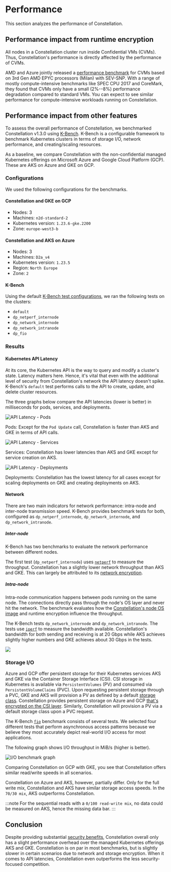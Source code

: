 # Performance

This section analyzes the performance of Constellation.

## Performance impact from runtime encryption

All nodes in a Constellation cluster run inside Confidential VMs (CVMs). Thus, Constellation's performance is directly affected by the performance of CVMs.

AMD and Azure jointly released a [performance benchmark](https://community.amd.com/t5/business/microsoft-azure-confidential-computing-powered-by-3rd-gen-epyc/ba-p/497796) for CVMs based on 3rd Gen AMD EPYC processors (Milan) with SEV-SNP. With a range of mostly compute-intensive benchmarks like SPEC CPU 2017 and CoreMark, they found that CVMs only have a small (2%--8%) performance degradation compared to standard VMs. You can expect to see similar performance for compute-intensive workloads running on Constellation.

## Performance impact from other features

To assess the overall performance of Constellation, we benchmarked Constellation v1.3.0 using [K-Bench](https://github.com/vmware-tanzu/k-bench). K-Bench is a configurable framework to benchmark Kubernetes clusters in terms of storage I/O, network performance, and creating/scaling resources.

As a baseline, we compare Constellation with the non-confidential managed Kubernetes offerings on Microsoft Azure and Google Cloud Platform (GCP). These are AKS on Azure and GKE on GCP.

### Configurations

We used the following configurations for the benchmarks.

#### Constellation and GKE on GCP

- Nodes: 3
- Machines: `n2d-standard-2`
- Kubernetes version: `1.23.6-gke.2200`
- Zone: `europe-west3-b`

#### Constellation and AKS on Azure

- Nodes: 3
- Machines: `D2a_v4`
- Kubernetes version: `1.23.5`
- Region: `North Europe`
- Zone: `2`

#### K-Bench

Using the default [K-Bench test configurations](https://github.com/vmware-tanzu/k-bench/tree/master/config), we ran the following tests on the clusters:

- `default`
- `dp_netperf_internode`
- `dp_network_internode`
- `dp_network_intranode`
- `dp_fio`

### Results

#### Kubernetes API Latency

At its core, the Kubernetes API is the way to query and modify a cluster's state. Latency matters here. Hence, it's vital that even with the additional level of security from Constellation's network the API latency doesn't spike.
K-Bench's `default` test performs calls to the API to create, update, and delete cluster resources.

The three graphs below compare the API latencies (lower is better) in milliseconds for pods, services, and deployments.

![API Latency - Pods](../_media/benchmark_api_pods.png)

Pods: Except for the `Pod Update` call, Constellation is faster than AKS and GKE in terms of API calls.

![API Latency - Services](../_media/benchmark_api_svc.png)

Services: Constellation has lower latencies than AKS and GKE except for service creation on AKS.

![API Latency - Deployments](../_media/benchmark_api_dpl.png)

Deployments: Constellation has the lowest latency for all cases except for scaling deployments on GKE and creating deployments on AKS.

#### Network

There are two main indicators for network performance: intra-node and inter-node transmission speed.
K-Bench provides benchmark tests for both, configured as `dp_netperf_internode`, `dp_network_internode`, and `dp_network_intranode`.

##### Inter-node

K-Bench has two benchmarks to evaluate the network performance between different nodes.

The first test (`dp_netperf_internode`) uses [`netperf`](https://hewlettpackard.github.io/netperf/) to measure the throughput. Constellation has a slightly lower network throughput than AKS and GKE.
This can largely be attributed to its [network encryption](../architecture/networking.md).

##### Intra-node

Intra-node communication happens between pods running on the same node.
The connections directly pass through the node's OS layer and never hit the network.
The benchmark evaluates how the [Constellation's node OS image](../architecture/images.md) and runtime encryption influence the throughput.

The K-Bench tests `dp_network_internode` and `dp_network_intranode`. The tests use [`iperf`](https://iperf.fr/) to measure the bandwidth available.
Constellation's bandwidth for both sending and receiving is at 20 Gbps while AKS achieves slightly higher numbers and GKE achieves about 30 Gbps in the tests.

![](../_media/benchmark_net.png)

### Storage I/O

Azure and GCP offer persistent storage for their Kubernetes services AKS and GKE via the Container Storage Interface (CSI). CSI storage in Kubernetes is available via `PersistentVolumes` (PV) and consumed via `PersistentVolumeClaims` (PVC).
Upon requesting persistent storage through a PVC, GKE and AKS will provision a PV as defined by a default [storage class](https://kubernetes.io/docs/concepts/storage/storage-classes/).
Constellation provides persistent storage on Azure and GCP [that's encrypted on the CSI layer](../architecture/encrypted-storage.md).
Similarly, Constellation will provision a PV via a default storage class upon a PVC request.

The K-Bench [`fio`](https://fio.readthedocs.io/en/latest/fio_doc.html) benchmark consists of several tests.
We selected four different tests that perform asynchronous access patterns because we believe they most accurately depict real-world I/O access for most applications.

The following graph shows I/O throughput in MiB/s (higher is better).

![I/O benchmark graph](../_media/benchmark_io.png)

Comparing Constellation on GCP with GKE, you see that Constellation offers similar read/write speeds in all scenarios.

Constellation on Azure and AKS, however, partially differ. Only for the full write mix, Constellation and AKS have similar storage access speeds. In the `70/30 mix`, AKS outperforms Constellation.

:::note
For the sequential reads with a `0/100 read-write mix`, no data could be measured on AKS, hence the missing data bar.
:::

## Conclusion

Despite providing substantial [security benefits](./security-benefits.md), Constellation overall only has a slight performance overhead over the managed Kubernetes offerings AKS and GKE. Constellation is on par in most benchmarks, but is slightly slower in certain scenarios due to network and storage encryption. When it comes to API latencies, Constellation even outperforms the less security-focused competition.
